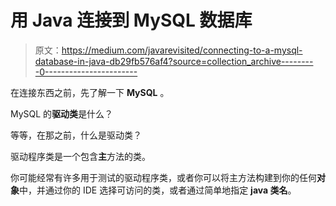 # 用 Java 连接到 MySQL 数据库

> 原文：<https://medium.com/javarevisited/connecting-to-a-mysql-database-in-java-db29fb576af4?source=collection_archive---------0----------------------->

在连接东西之前，先了解一下 **MySQL** 。

MySQL 的**驱动类**是什么？

等等，在那之前，什么是驱动类？

驱动程序类是一个包含**主**方法的类。

你可能经常有许多用于测试的驱动程序类，或者你可以将主方法构建到你的任何**对象**中，并通过你的 IDE 选择可访问的类，或者通过简单地指定 **java 类名**。